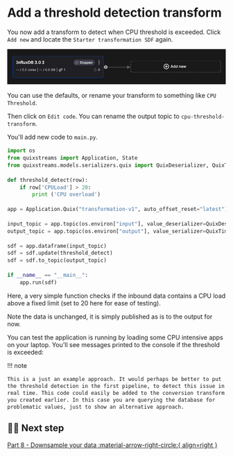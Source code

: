 # Add a threshold detection transform

You now add a transform to detect when CPU threshold is exceeded. Click `Add new` and locate the `Starter transformation SDF` again. 

![Add transform](./images/add-transform-to-source.png)

You can use the defaults, or rename your transform to something like `CPU Threshold`. 

Then click on `Edit code`. You can rename the output topic to `cpu-threshold-transform`.

You'll add new code to `main.py`.

``` python
import os
from quixstreams import Application, State
from quixstreams.models.serializers.quix import QuixDeserializer, QuixTimeseriesSerializer

def threshold_detect(row):
    if row['CPULoad'] > 20:
        print ('CPU overload')

app = Application.Quix("transformation-v1", auto_offset_reset="latest")

input_topic = app.topic(os.environ["input"], value_deserializer=QuixDeserializer())
output_topic = app.topic(os.environ["output"], value_serializer=QuixTimeseriesSerializer())

sdf = app.dataframe(input_topic)
sdf = sdf.update(threshold_detect)
sdf = sdf.to_topic(output_topic)

if __name__ == "__main__":
    app.run(sdf)
```

Here, a very simple function checks if the inbound data contains a CPU load above a fixed limit (set to 20 here for ease of testing).

Note the data is unchanged, it is simply published as is to the output for now.

You can test the application is running by loading some CPU intensive apps on your laptop. You'll see messages printed to the console if the threshold is exceeded:

!!! note

    This is a just an example approach. It would perhaps be better to put the threshold detection in the first pipeline, to detect this issue in real time. This code could easily be added to the conversion transform you created earlier. In this case you are querying the database for problematic values, just to show an alternative approach.

## 🏃‍♀️ Next step

[Part 8 - Downsample your data :material-arrow-right-circle:{ align=right }](./downsampling.md)
